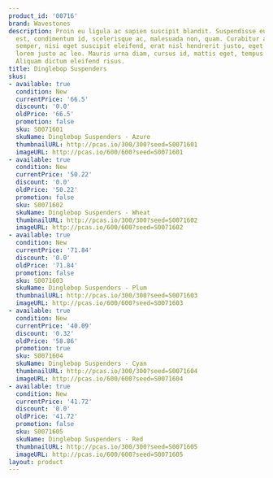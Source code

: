 ```yaml
---
product_id: '00716'
brand: Wavestones
description: Proin eu ligula ac sapien suscipit blandit. Suspendisse euismod. Ut pede
  est, condimentum id, scelerisque ac, malesuada non, quam. Curabitur ac sapien. Integer
  semper, nisi eget suscipit eleifend, erat nisl hendrerit justo, eget vestibulum
  lorem justo ac leo. Mauris urna diam, cursus id, mattis eget, tempus sit amet, risus.
  Aliquam dictum eleifend risus.
title: Dinglebop Suspenders
skus:
- available: true
  condition: New
  currentPrice: '66.5'
  discount: '0.0'
  oldPrice: '66.5'
  promotion: false
  sku: S0071601
  skuName: Dinglebop Suspenders - Azure
  thumbnailURL: http://pcas.io/300/300?seed=S0071601
  imageURL: http://pcas.io/600/600?seed=S0071601
- available: true
  condition: New
  currentPrice: '50.22'
  discount: '0.0'
  oldPrice: '50.22'
  promotion: false
  sku: S0071602
  skuName: Dinglebop Suspenders - Wheat
  thumbnailURL: http://pcas.io/300/300?seed=S0071602
  imageURL: http://pcas.io/600/600?seed=S0071602
- available: true
  condition: New
  currentPrice: '71.84'
  discount: '0.0'
  oldPrice: '71.84'
  promotion: false
  sku: S0071603
  skuName: Dinglebop Suspenders - Plum
  thumbnailURL: http://pcas.io/300/300?seed=S0071603
  imageURL: http://pcas.io/600/600?seed=S0071603
- available: true
  condition: New
  currentPrice: '40.09'
  discount: '0.32'
  oldPrice: '58.86'
  promotion: true
  sku: S0071604
  skuName: Dinglebop Suspenders - Cyan
  thumbnailURL: http://pcas.io/300/300?seed=S0071604
  imageURL: http://pcas.io/600/600?seed=S0071604
- available: true
  condition: New
  currentPrice: '41.72'
  discount: '0.0'
  oldPrice: '41.72'
  promotion: false
  sku: S0071605
  skuName: Dinglebop Suspenders - Red
  thumbnailURL: http://pcas.io/300/300?seed=S0071605
  imageURL: http://pcas.io/600/600?seed=S0071605
layout: product
---
```


